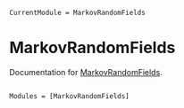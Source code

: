 ```@meta
CurrentModule = MarkovRandomFields
```

# MarkovRandomFields

Documentation for [MarkovRandomFields](https://github.com/stecrotti/MarkovRandomFields.jl).

```@index
```

```@autodocs
Modules = [MarkovRandomFields]
```
